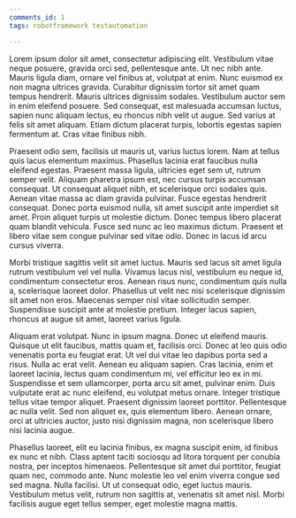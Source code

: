 ```yaml
---
comments_id: 1
tags: robotframework testautomation

---
```



Lorem ipsum dolor sit amet, consectetur adipiscing elit. Vestibulum vitae neque posuere, gravida orci sed, pellentesque ante. Ut nec nibh ante. Mauris ligula diam, ornare vel finibus at, volutpat at enim. Nunc euismod ex non magna ultrices gravida. Curabitur dignissim tortor sit amet quam tempus hendrerit. Mauris ultrices dignissim sodales. Vestibulum auctor sem in enim eleifend posuere. Sed consequat, est malesuada accumsan luctus, sapien nunc aliquam lectus, eu rhoncus nibh velit ut augue. Sed varius at felis sit amet aliquam. Etiam dictum placerat turpis, lobortis egestas sapien fermentum at. Cras vitae finibus nibh.

Praesent odio sem, facilisis ut mauris ut, varius luctus lorem. Nam at tellus quis lacus elementum maximus. Phasellus lacinia erat faucibus nulla eleifend egestas. Praesent massa ligula, ultricies eget sem ut, rutrum semper velit. Aliquam pharetra ipsum est, nec cursus turpis accumsan consequat. Ut consequat aliquet nibh, et scelerisque orci sodales quis. Aenean vitae massa ac diam gravida pulvinar. Fusce egestas hendrerit consequat. Donec porta euismod nulla, sit amet suscipit ante imperdiet sit amet. Proin aliquet turpis ut molestie dictum. Donec tempus libero placerat quam blandit vehicula. Fusce sed nunc ac leo maximus dictum. Praesent et libero vitae sem congue pulvinar sed vitae odio. Donec in lacus id arcu cursus viverra.

Morbi tristique sagittis velit sit amet luctus. Mauris sed lacus sit amet ligula rutrum vestibulum vel vel nulla. Vivamus lacus nisl, vestibulum eu neque id, condimentum consectetur eros. Aenean risus nunc, condimentum quis nulla a, scelerisque laoreet dolor. Phasellus ut velit nec nisi scelerisque dignissim sit amet non eros. Maecenas semper nisl vitae sollicitudin semper. Suspendisse suscipit ante at molestie pretium. Integer lacus sapien, rhoncus at augue sit amet, laoreet varius ligula.

Aliquam erat volutpat. Nunc in ipsum magna. Donec ut eleifend mauris. Quisque ut elit faucibus, mattis quam et, facilisis orci. Donec at leo quis odio venenatis porta eu feugiat erat. Ut vel dui vitae leo dapibus porta sed a risus. Nulla ac erat velit. Aenean eu aliquam sapien. Cras lacinia, enim et laoreet lacinia, lectus quam condimentum mi, vel efficitur leo ex in mi. Suspendisse et sem ullamcorper, porta arcu sit amet, pulvinar enim. Duis vulputate erat ac nunc eleifend, eu volutpat metus ornare. Integer tristique tellus vitae tempor aliquet. Praesent dignissim laoreet porttitor. Pellentesque ac nulla velit. Sed non aliquet ex, quis elementum libero. Aenean ornare, orci at ultricies auctor, justo nisi dignissim magna, non scelerisque libero nisi lacinia augue.

Phasellus laoreet, elit eu lacinia finibus, ex magna suscipit enim, id finibus ex nunc et nibh. Class aptent taciti sociosqu ad litora torquent per conubia nostra, per inceptos himenaeos. Pellentesque sit amet dui porttitor, feugiat quam nec, commodo ante. Nunc molestie leo vel enim viverra congue sed sed magna. Nulla facilisi. Ut ut consequat odio, eget luctus mauris. Vestibulum metus velit, rutrum non sagittis at, venenatis sit amet nisl. Morbi facilisis augue eget tellus semper, eget molestie magna mattis.
